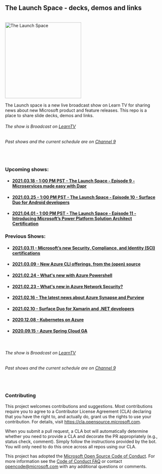 
## The Launch Space - decks, demos and links
<br/>

<img src="media/LaunchSpace_Logo-Large_github.png" ant="launchspace logo" title="The Launch Space" width="250">

The Launch space is a new live broadcast show on Learn TV for sharing news about new Microsoft product and feature releases.  This repo is a place to share slide decks, demos and links.

###### The show is Broadcast on [LearnTV](http://aka.ms/learntv) 
###### Past shows and the current schedule are on [Channel 9](https://cda.ms/1Z7)


<br/>  

### Upcoming shows:

- #### [2021.03.18 - 1:00 PM PST - The Launch Space - Episode 9 - Microservices made easy with Dapr](dapr1/README.md)
- #### [2021.03.25 - 1:00 PM PST - The Launch Space - Episode 10 - Surface Duo for Android developers](surfaceduoforandroid/README.md)
- #### [2021.04.01 - 1:00 PM PST - The Launch Space - Episode 11 - Introducing Microsoft’s Power Platform Solution Architect Certification](ppsacert/README.md)

### Previous Shows:
- #### [2021.03.11 - Microsoft’s new  Security, Compliance, and Identity (SCI) certifications](azuresci/README.md)
- #### [2021.03.09 - New Azure CLI offerings, from the (open) source](azurecli/README.md)
- #### [2021.02.24 - What's new with Azure Powershell](powershell/README.md)
- #### [2021.02.23 - What's new in Azure Network Security?](frontdoorandfirewall/README.md)
- #### [2021.02.16 - The latest news about Azure Synapse and Purview](synapseandpurview/README.md)
- #### [2021.02.10 - Surface Duo for Xamarin and .NET developers](surfaceduoforxamarinandnet/README.md)
- #### [2020.12.08 - Kubernetes on Azure](KubernetesOnAzure/README.md)
- #### [2020.09.15 - Azure Spring Cloud GA](AzureSpringCloudGA/README.md)

<br/>

###### The show is Broadcast on [LearnTV](http://aka.ms/learntv) 
###### Past shows and the current schedule are on [Channel 9](https://cda.ms/1Z7)


<br/>

### Contributing

This project welcomes contributions and suggestions.  Most contributions require you to agree to a
Contributor License Agreement (CLA) declaring that you have the right to, and actually do, grant us
the rights to use your contribution. For details, visit https://cla.opensource.microsoft.com.

When you submit a pull request, a CLA bot will automatically determine whether you need to provide
a CLA and decorate the PR appropriately (e.g., status check, comment). Simply follow the instructions
provided by the bot. You will only need to do this once across all repos using our CLA.

This project has adopted the [Microsoft Open Source Code of Conduct](https://opensource.microsoft.com/codeofconduct/).
For more information see the [Code of Conduct FAQ](https://opensource.microsoft.com/codeofconduct/faq/) or
contact [opencode@microsoft.com](mailto:opencode@microsoft.com) with any additional questions or comments.
